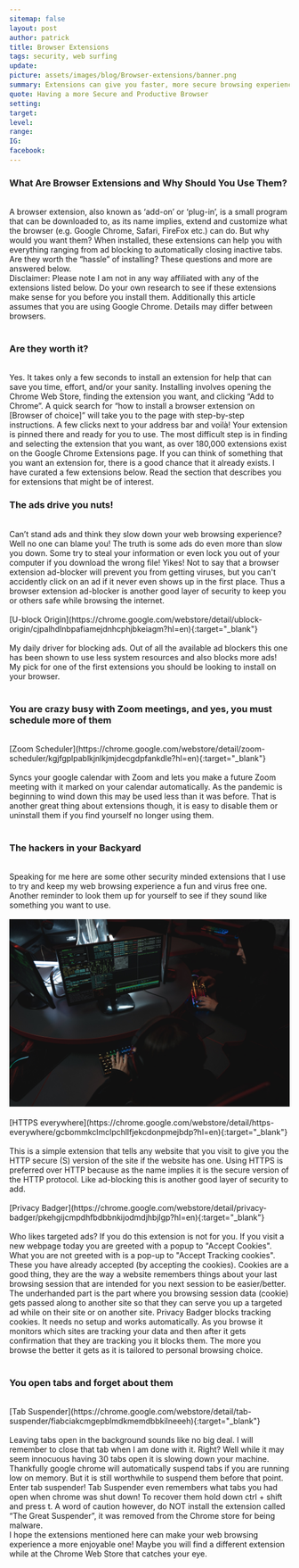 ```yaml
---
sitemap: false
layout: post
author: patrick
title: Browser Extensions
tags: security, web surfing
update:
picture: assets/images/blog/Browser-extensions/banner.png
summary: Extensions can give you faster, more secure browsing experience.
quote: Having a more Secure and Productive Browser
setting:
target:
level:
range:
IG:
facebook:
---
```


<h3>What Are Browser Extensions and Why Should You Use Them?</h3>
<br/>
A browser extension, also known as ‘add-on’ or ‘plug-in’, is a small program that can be downloaded to, as its name implies, extend and customize what the browser (e.g. Google Chrome, Safari, FireFox etc.) can do. But why would you want them? When installed, these extensions can help you with everything ranging from ad blocking to automatically closing inactive tabs. Are they worth the “hassle” of installing? These questions and more are answered below.
<br/>
Disclaimer: Please note I am not in any way affiliated with any of the extensions listed below. Do your own research to see if these extensions make sense for you before you install them. Additionally this article assumes that you are using Google Chrome. Details may differ between browsers.
<br/>
<br/>
<h3>Are they worth it?</h3>
<br/>
Yes. It takes only a few seconds to install an extension for help that can save you time, effort, and/or your sanity. Installing involves opening the Chrome Web Store, finding the extension you want, and clicking “Add to Chrome”. A quick search for “how to install a browser extension on [Browser of choice]” will take you to the page with step-by-step instructions. A few clicks next to your address bar and voilà! Your extension is pinned there and ready for you to use. The most difficult step is in finding and selecting the extension that you want, as over 180,000 extensions exist on the Google Chrome Extensions page. If you can think of something that you want an extension for, there is a good chance that it already exists. I have curated a few extensions below. Read the section that describes you for extensions that might be of interest.  
<br/>
<h3>The ads drive you nuts!</h3>
<br/>
Can’t stand ads and think they slow down your web browsing experience? Well no one can blame you! The truth is some ads do even more than slow you down. Some try to steal your information or even lock you out of your computer if you download the wrong file! Yikes! Not to say that a browser extension ad-blocker will prevent you from getting viruses, but you can't accidently click on an ad if it never even shows up in the first place. Thus a browser extension ad-blocker is another good layer of security to keep you or others safe while browsing the internet.
<br/>
<br/>
[U-block Origin](https://chrome.google.com/webstore/detail/ublock-origin/cjpalhdlnbpafiamejdnhcphjbkeiagm?hl=en){:target="_blank"}
<br/>
<br/>
My daily driver for blocking ads. Out of all the available ad blockers this one has been shown to use less system resources and also blocks more ads! My pick for one of the first extensions you should be looking to install on your browser.
<br/>
<br/>
<h3>You are crazy busy with Zoom meetings, and yes, you must schedule more of them</h3>
<br/>
[Zoom Scheduler](https://chrome.google.com/webstore/detail/zoom-scheduler/kgjfgplpablkjnlkjmjdecgdpfankdle?hl=en){:target="_blank"}
<br/>
<br/>
Syncs your google calendar with Zoom and lets you make a future Zoom meeting with it marked on your calendar automatically. As the pandemic is beginning to wind down this may be used less than it was before. That is another great thing about extensions though, it is easy to disable them or uninstall them if you find yourself no longer using them.
<br/>
<br/>
<h3>The hackers in your Backyard</h3>
<br/>
Speaking for me here are some other security minded extensions that I use to try and keep my web browsing experience a fun and virus free one.
<br/>
Another reminder to look them up for yourself to see if they sound like something you want to use.
<br/>
<br/>
<img class="template-resource-img" src="/assets/images/blog/Browser-extensions/body.png" alt="browser-example-image">
<!-- Credit to Forbes Article: https://www.forbes.com/sites/nicolefisher/2020/07/28/covid-////crimes-espionage-hackers-and-why-america-is-vulnerable/?sh=611272525873 -->
<br/>
<br/>
[HTTPS everywhere](https://chrome.google.com/webstore/detail/https-everywhere/gcbommkclmclpchllfjekcdonpmejbdp?hl=en){:target="_blank"}
<br/>
<br/>
This is a simple extension that tells any website that you visit to give you the HTTP secure (S) version of the site if the website has one. Using HTTPS is preferred over HTTP because as the name implies it is the secure version of the HTTP protocol. Like ad-blocking this is another good layer of security to add.
<br/>
<br/>
[Privacy Badger](https://chrome.google.com/webstore/detail/privacy-badger/pkehgijcmpdhfbdbbnkijodmdjhbjlgp?hl=en){:target="_blank"}
<br/>
<br/>
Who likes targeted ads? If you do this extension is not for you. If you visit a new webpage today you are greeted with a popup to "Accept Cookies". What you are not greeted with is a pop-up to "Accept Tracking cookies". These you have already accepted (by accepting the cookies). Cookies are a good thing, they are the way a website remembers things about your last browsing session that are intended for you next session to be easier/better. The underhanded part is the part where you browsing session data (cookie) gets passed along to another site so that they can serve you up a targeted ad while on their site or on another site. Privacy Badger blocks tracking cookies. It needs no setup and works automatically. As you browse it monitors which sites are tracking your data and then after it gets confirmation that they are tracking you it blocks them. The more you browse the better it gets as it is tailored to personal browsing choice.
<br/>
<br/>
<h3>You open tabs and forget about them</h3>
<br/>
[Tab Suspender](https://chrome.google.com/webstore/detail/tab-suspender/fiabciakcmgepblmdkmemdbbkilneeeh){:target="_blank"}
<br/>
<br/>
Leaving tabs open in the background sounds like no big deal. I will remember to close that tab when I am done with it. Right? Well while it may seem innocuous having 30 tabs open it is slowing down your machine. Thankfully google chrome will automatically suspend tabs if you are running low on memory. But it is still worthwhile to suspend them before that point. Enter tab suspender! Tab Suspender even remembers what tabs you had open when chrome was shut down! To recover them hold down ctrl + shift and press t. A word of caution however, do NOT install the extension called “The Great Suspender”, it was removed from the Chrome store for being malware.
<br/>
I hope the extensions mentioned here can make your web browsing experience a more enjoyable one! Maybe you will find a different extension while at the Chrome Web Store that catches your eye.
